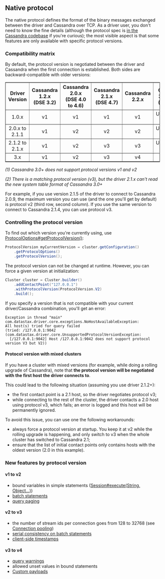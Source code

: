 ## Native protocol

The native protocol defines the format of the binary messages exchanged
between the driver and Cassandra over TCP. As a driver user, you don't
need to know the fine details (although the protocol spec is [in the
Cassandra codebase][native_spec] if you're curious); the most visible
aspect is that some features are only available with specific protocol
versions.

[native_spec]: https://github.com/apache/cassandra/tree/trunk/doc

### Compatibility matrix

By default, the protocol version is negotiated between the driver and
Cassandra when the first connection is established. Both sides are
backward-compatible with older versions:

<table border="1" style="text-align:center; width:100%;margin-bottom:1em;">
<tr><th>Driver Version</th><th>Cassandra 1.2.x<br/>(DSE 3.2)</th>
<th>Cassandra 2.0.x<br/>(DSE 4.0 to 4.6)</th><th>Cassandra 2.1.x<br/>(DSE 4.7)</th>
<th>Cassandra 2.2.x</th>
<th>Cassandra 3.0.x &amp; 3.x<br/>(DSE 5.0+)</th><th>Cassandra 4.0+</th></tr>
<tr><td>1.0.x</td> <td>v1</td> <td>v1</td>  <td>v1</td> <td>v1</td> <td>Unsupported <i>(1)</i></td> 
<td>Unsupported <i>(1)</i></td> </tr>
<tr><td>2.0.x to 2.1.1</td> <td>v1</td> <td>v2</td> <td>v2</td> <td>v2</td> 
<td>Unsupported <i>(1)</i></td> <td>Unsupported <i>(1)</i></td> </tr>
<tr><td>2.1.2 to 2.1.x</td> <td>v1</td> <td>v2</td>  <td>v3</td> <td>v3</td>
<td>Unsupported <i>(2)</i></td><td>Unsupported <i>(2)</i></td> </tr>
<tr><td>3.x</td> <td>v1</td> <td>v2</td>  <td>v3</td> <td>v4</td> <td>v4</td> <td>v5</td> </tr>
</table>

*(1) Cassandra 3.0+ does not support protocol versions v1 and v2*

*(2) There is a matching protocol version (v3), but the driver 2.1.x can't read the new system table
format of Cassandra 3.0+*

For example, if you use version 2.1.5 of the driver to connect to
Cassandra 2.0.9, the maximum version you can use (and the one you'll get
by default) is protocol v2 (third row, second column). If you use the
same version to connect to Cassandra 2.1.4, you can use protocol v3.

### Controlling the protocol version

To find out which version you're currently using, use
[ProtocolOptions#getProtocolVersion()][gpv]:

```java
ProtocolVersion myCurrentVersion = cluster.getConfiguration()
    .getProtocolOptions()
    .getProtocolVersion();
```

The protocol version can not be changed at runtime. However, you can
force a given version at initialization:

```java
Cluster cluster = Cluster.builder()
    .addContactPoint("127.0.0.1")
    .withProtocolVersion(ProtocolVersion.V2)
    .build();
```

If you specify a version that is not compatible with your current
driver/Cassandra combination, you'll get an error:

```
Exception in thread "main" com.datastax.driver.core.exceptions.NoHostAvailableException:
All host(s) tried for query failed
(tried: /127.0.0.1:9042 (com.datastax.driver.core.UnsupportedProtocolVersionException:
  [/127.0.0.1:9042] Host /127.0.0.1:9042 does not support protocol version V3 but V2))
```

[gpv]: https://docs.datastax.com/en/drivers/java/3.11/com/datastax/driver/core/ProtocolOptions.html#getProtocolVersion--

#### Protocol version with mixed clusters

If you have a cluster with mixed versions (for example, while doing a
rolling upgrade of Cassandra), note that **the protocol version will be
negotiated with the first host the driver connects to**.

This could lead to the following situation (assuming you use driver
2.1.2+):

* the first contact point is a 2.1 host, so the driver negotiates
  protocol v3;
* while connecting to the rest of the cluster, the driver contacts a 2.0
  host using protocol v3, which fails; an error is logged and this host
  will be permanently ignored.

To avoid this issue, you can use one the following workarounds:

* always force a protocol version at startup. You keep it at v2 while
  the rolling upgrade is happening, and only switch to v3 when the whole
  cluster has switched to Cassandra 2.1;
* ensure that the list of initial contact points only contains hosts
  with the oldest version (2.0 in this example).


### New features by protocol version

#### v1 to v2

* bound variables in simple statements
  ([Session#execute(String, Object...)](https://docs.datastax.com/en/drivers/java/3.11/com/datastax/driver/core/Session.html#execute-java.lang.String-java.lang.Object...-))
* [batch statements](https://docs.datastax.com/en/drivers/java/3.11/com/datastax/driver/core/BatchStatement.html)
* [query paging](../paging/)

#### v2 to v3

* the number of stream ids per connection goes from 128 to 32768 (see
  [Connection pooling](../pooling/))
* [serial consistency on batch statements](https://docs.datastax.com/en/drivers/java/3.11/com/datastax/driver/core/BatchStatement.html#setSerialConsistencyLevel-com.datastax.driver.core.ConsistencyLevel-)
* [client-side timestamps](../query_timestamps/)

#### v3 to v4

* [query warnings](https://docs.datastax.com/en/drivers/java/3.11/com/datastax/driver/core/ExecutionInfo.html#getWarnings--)
* allowed unset values in bound statements
* [Custom payloads](../custom_payloads/)
